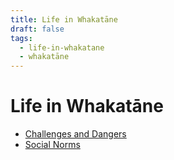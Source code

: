 ```yaml
---
title: Life in Whakatāne
draft: false
tags:
  - life-in-whakatane
  - whakatāne
---
```

# Life in Whakatāne
* [Challenges and Dangers](challenges-and-dangers)
* [Social Norms](social-norms)
